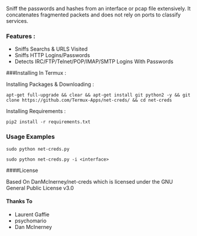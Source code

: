 Sniff the passwords and hashes from an interface or pcap file extensively.
It concatenates fragmented packets and does not rely on ports to classify services.
### Features :

* Sniffs Searchs & URLS Visited 
* Sniffs HTTP Logins/Passwords
* Detects IRC/FTP/Telnet/POP/IMAP/SMTP Logins With Passwords 

###Installing In Termux :

Installing Packages & Downloading :

`apt-get full-upgrade && clear && apt-get install git python2 -y &&
git clone https://github.com/Termux-Apps/net-creds/ && cd net-creds` 

Installing Requirements :

`pip2 install -r requirements.txt`

### Usage Examples


`sudo python net-creds.py`

`sudo python net-creds.py -i <interface>`



####License 

Based On DanMcInerney/net-creds which is licensed under the
GNU General Public License v3.0

#### Thanks To 
* Laurent Gaffie
* psychomario
* Dan McInerney  

